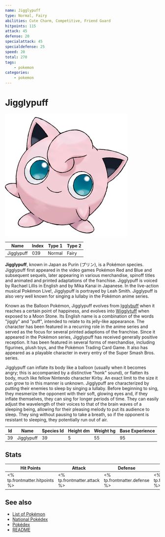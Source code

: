```yaml
---
name: Jigglypuff
type: Normal, Fairy
abilities: Cute Charm, Competitive, Friend Guard
hitpoints: 115
attack: 45
defense: 20
specialattack: 45
specialdefense: 25
speed: 20
total: 270
tags:
    - pokemon
categories:
    - pokemon
---
```


# Jigglypuff


![Jigglypuff](images/039.png)

| **Name** | **Index** | **Type 1** | **Type 2** |
|----|----|----|----|
| Jigglypuff | 039 | Normal | Fairy  |

**Jigglypuff**, known in Japan as Purin (&#x30d7;&#x30ea;&#x30f3;), is a Pok&#x00e9;mon species. Jigglypuff first appeared in the video games Pok&#x00e9;mon Red and Blue and subsequent sequels, later appearing in various merchandise, spinoff titles and animated and printed adaptations of the franchise. Jigglypuff is voiced by Rachael Lillis in English and by Mika Kanai in Japanese. In the live-action musical Pok&#x00e9;mon Live!, Jigglypuff is portrayed by Leah Smith. Jigglypuff is also very well known for singing a lullaby in the Pok&#x00e9;mon anime series.

Known as the Balloon Pok&#x00e9;mon, Jigglypuff evolves from [Igglybuff](Igglybuff.md) when it reaches a certain point of happiness, and evolves into [Wigglytuff](Wigglytuff.md) when exposed to a Moon Stone. Its English name is a combination of the words "jiggly" and "puff", intended to relate to its jelly-like appearance. The character has been featured in a recurring role in the anime series and served as the focus for several printed adaptions of the franchise. Since it appeared in the Pok&#x00e9;mon series, Jigglypuff has received generally positive reception. It has been featured in several forms of merchandise, including figurines, plush toys, and the Pok&#x00e9;mon Trading Card Game. It also has appeared as a playable character in every entry of the Super Smash Bros. series.

Jigglypuff can inflate its body like a balloon (usually when it becomes angry; this is accompanied by a distinctive "honk" sound), or flatten its body, much like fellow Nintendo character Kirby. An exact limit to the size it can grow to in this manner is unknown. Jigglypuff are characterized by putting their enemies to sleep by singing a lullaby. Before beginning to sing, they mesmerize the opponent with their soft, glowing eyes and, if they inflate themselves, they can sing for longer periods of time. They can easily adjust the wavelength of their voices to that of the brain waves of a sleeping being, allowing for their pleasing melody to put its audience to sleep. They sing without pausing to take a breath, so if the opponent is resistant to sleeping, they potentially run out of air.



| **Id** | **Name** | **Species Id** | **Height dm** | **Weight hg** | **Base Experience** |
|--------|----------|----------------|------------|------------|---------------------|
| 39 | Jigglypuff | 39 | 5 | 55 | 95 |



## Stats

| **Hit Points** | **Attack** | **Defense** | **Special Attack** | **Special Defense** | **Speed** | **Total** |
|----------------|------------|-------------|--------------------|---------------------|-----------|-----------|
| <% tp.frontmatter.hitpoints %> | <% tp.frontmatter.attack %> | <% tp.frontmatter.defense %> | <% tp.frontmatter.specialattack %> | <% tp.frontmatter.specialdefense %> | <% tp.frontmatter.speed %> | <% tp.frontmatter.total %> |

## See also

- [List of Pokémon](../pokemon.md)
- [National Pokédex](../national_pokedex.md)
- [Pokédex](../pokedex.md)
- [README](../README.md)
